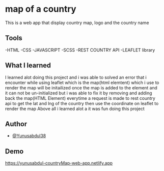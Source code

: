 # map of a country

This is a web app that display country map, logo and the country name

## Tools 
-HTML
-CSS
-JAVASCRIPT
-SCSS
-REST COUNTRY API
-LEAFLET library

## What I learned 
I learned alot doing this project and i was able to solved an error that i encounter while using leaflet
which is the map(html elemtent) which i use to render the map will be initailized once the map is added to the element and it can not be un-initialized  but i was able to fix it by removing and adding back the map(HTML Element) everytime a request is made to rest country api to get the lat and lng of the country then use the coordinate on leaflet to render the map 
Above all i learned alot a it was fun doing this project

## Author

- [@Yunusabdul38](https://twitter.com/yunusabdul38)

## Demo
https://yunusabdul-countryMap-web-app.netlify.app